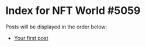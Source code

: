# Index for NFT World #5059
Posts will be displayed in the order below:

- [Your first post](./001-first.md)

